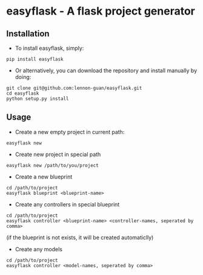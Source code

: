 # easyflask - A flask project generator

## Installation
* To install easyflask, simply:
```
pip install easyflask
```
* Or alternatively, you can download the repository and install manually by doing:
```
git clone git@github.com:lennon-guan/easyflask.git
cd easyflask
python setup.py install
```
## Usage
* Create a new empty project in current path:
```
easyflask new
```
* Create new project in special path
```
easyflask new /path/to/you/project
```
* Create a new blueprint
```
cd /path/to/project
easyflask blueprint <blueprint-name>
```
* Create any controllers in special blueprint
```
cd /path/to/project
easyflask controller <blueprint-name> <controller-names, seperated by comma>
```
(if the blueprint is not exists, it will be created automaticlly)
* Create any models
```
cd /path/to/project
easyflask controller <model-names, seperated by comma>
```
